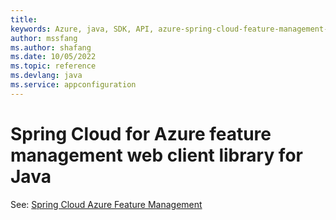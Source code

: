 ```yaml
---
title: 
keywords: Azure, java, SDK, API, azure-spring-cloud-feature-management-web, appconfiguration
author: mssfang
ms.author: shafang
ms.date: 10/05/2022
ms.topic: reference
ms.devlang: java
ms.service: appconfiguration
---
```

# Spring Cloud for Azure feature management web client library for Java

See: [Spring Cloud Azure Feature Management](https://github.com/Azure/azure-sdk-for-java/tree/main/sdk/appconfiguration/azure-spring-cloud-feature-management)
